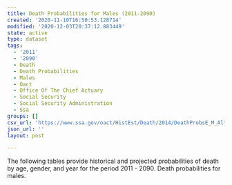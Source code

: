 ```yaml
---
title: Death Probabilities for Males (2011-2090)
created: '2020-11-10T16:50:53.128714'
modified: '2020-12-03T20:37:12.883449'
state: active
type: dataset
tags:
  - '2011'
  - '2090'
  - Death
  - Death Probabilities
  - Males
  - Oact
  - Office Of The Chief Actuary
  - Social Security
  - Social Security Administration
  - Ssa
groups: []
csv_url: 'https://www.ssa.gov/oact/HistEst/Death/2014/DeathProbsE_M_Alt2_TR2014.csv'
json_url: ''
layout: post

---
```

The following tables provide historical and projected probabilities of death by age, gender, and year for the period 2011 - 2090. Death probabilities for males.
